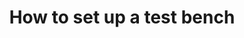 ---
lang: en
layout: doc
permalink: /doc/test-bench/
redirect_from:
- /en/doc/test-bench/
- /doc/TestBench/
- /wiki/TestBench/
redirect_to: https://doc.qubes-os.org/en/latest/developer/debugging/test-bench.html
ref: 44
title: How to set up a test bench
---